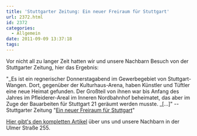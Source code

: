 ```yaml
---
title: 'Stuttgarter Zeitung: Ein neuer Freiraum für Stuttgart'
url: 2372.html
id: 2372
categories:
  - Allgemein
date: 2011-09-09 13:37:18
tags:
---
```


Vor nicht all zu langer Zeit hatten wir und unsere Nachbarn Besuch von der Stuttgarter Zeitung, hier das Ergebnis:

"_Es ist ein regnerischer Donnerstagabend im Gewerbegebiet von  Stuttgart-Wangen. Dort, gegenüber der Kulturhaus-Arena, haben Künstler  und Tüftler eine neue Heimat gefunden. Der Großteil von ihnen war bis  Anfang des Jahres im Pfleiderer-Areal im Inneren Nordbahnhof beheimatet,  das aber im Zuge der Bauarbeiten für Stuttgart 21 geräumt werden  musste. _[...]" -- Stuttgarter Zeitung "[Ein neuer Freiraum für Stuttgart](http://www.stuttgarter-zeitung.de/inhalt.ein-neuer-freiraum-fuer-stuttgarts-kreative.015720ec-d7e9-4317-b11a-8d9bdd78c953.html)"

[Hier gibt's den kompletten Artikel](http://www.stuttgarter-zeitung.de/inhalt.ein-neuer-freiraum-fuer-stuttgarts-kreative.015720ec-d7e9-4317-b11a-8d9bdd78c953.html) über uns und unsere Nachbarn in der Ulmer Straße 255.